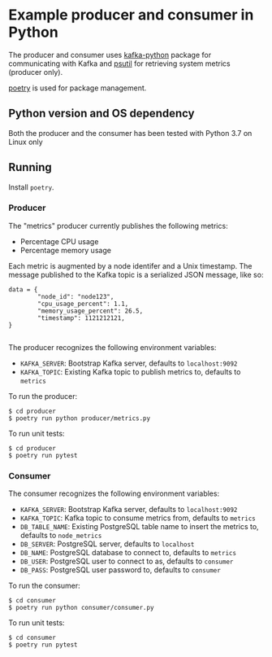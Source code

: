 # Example producer and consumer in Python

The producer and consumer uses [kafka-python](https://github.com/dpkp/kafka-python) package for
communicating with Kafka and [psutil](https://psutil.readthedocs.io/en/latest/) for retrieving
system metrics (producer only). 

[poetry](https://python-poetry.org/) is used for package management.

## Python version and OS dependency

Both the producer and the consumer has been tested with Python 3.7 on Linux only

## Running

Install `poetry`.

### Producer

The "metrics" producer currently publishes the following metrics:

- Percentage CPU usage
- Percentage memory usage

Each metric is augmented by a node identifer and a Unix timestamp. The message
published to the Kafka topic is a serialized JSON message, like so:

```
data = {
        "node_id": "node123",
        "cpu_usage_percent": 1.1,
        "memory_usage_percent": 26.5,
        "timestamp": 1121212121,
}
  
```

The producer recognizes the following environment variables:

- `KAFKA_SERVER`: Bootstrap Kafka server, defaults to `localhost:9092`
- `KAFKA_TOPIC`: Existing Kafka topic to publish metrics to, defaults to `metrics`

To run the producer:

```
$ cd producer
$ poetry run python producer/metrics.py
```

To run unit tests:

```
$ cd producer
$ poetry run pytest
```


### Consumer

The consumer recognizes the following environment variables:

- `KAFKA_SERVER`: Bootstrap Kafka server, defaults to `localhost:9092`
- `KAFKA_TOPIC`: Kafka topic to consume metrics from, defaults to `metrics`
- `DB_TABLE_NAME`: Existing PostgreSQL table name to insert the metrics to, defaults to `node_metrics`
- `DB_SERVER`: PostgreSQL server, defaults to `localhost`
- `DB_NAME`: PostgreSQL database to connect to, defaults to `metrics`
- `DB_USER`: PostgreSQL user to connect to as, defaults to `consumer`
- `DB_PASS`: PostgreSQL user password to, defaults to `consumer`

To run the consumer:

```
$ cd consumer
$ poetry run python consumer/consumer.py
```
To run unit tests:

```
$ cd consumer 
$ poetry run pytest
```
